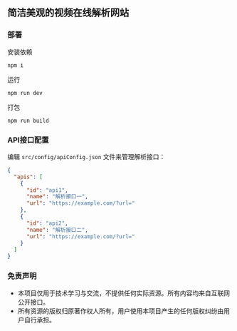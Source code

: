 ## 简洁美观的视频在线解析网站

### 部署

安装依赖
```
npm i
```
运行
```
npm run dev
```
打包
```
npm run build
```

### API接口配置

编辑 `src/config/apiConfig.json` 文件来管理解析接口：

```json
{
  "apis": [
    {
      "id": "api1",
      "name": "解析接口一", 
      "url": "https://example.com/?url="
    },
    {
      "id": "api2",
      "name": "解析接口二",
      "url": "https://example.com/?url="
    }
  ]
}
```

### 免责声明
- 本项目仅用于技术学习与交流，不提供任何实际资源。所有内容均来自互联网公开接口。
- 所有资源的版权归原著作权人所有，用户使用本项目产生的任何版权纠纷由用户自行承担。
